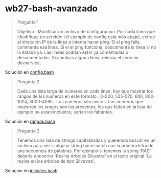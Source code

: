 # wb27-bash-avanzado
> Pregunta 1
> 
> Objetivo : Modificar un archivo de configuración. Por cada linea que identifique un servidor (el ejemplo de config está más abajo), extrae al dirección IP de la linea e intenta hacer ping. Si el ping falla, commenta esa linea. Si el el ping funciona, descomenta la linea si no lo estaba ya. Las lineas podrian estar ya comentadas o descomentadas. Si cambias alguna linea, reinicia el servicio devservice.

Solución en [config.bash]()

> Pregunta 2
> 
> Dada una lista larga de numeros en cada linea, hay que mostrar los rangos de los numeros en este formato : 3-500, 505-570, 600, 800-1024, 3000-4095 . Los números són únicos. Los numeros que muestran los rangos son los presentes, los que faltan en la lista de ejemplo no estan incluidos, serían los faltantes.

Solución en [rangos.bash]()

> Pregunta 3
> 
> Tenemos una lista de strings capitalizadas y queremos buscar en un archivo para ver si alguna string hace match con la primera letra de una secuencia de palabras. Por ejemplo si tenemos la string 'RAS' deberia encontrar 'Resina Arboles Silvestre' en el texto original 'La resina en los arboles de tipo Silvestre'.

Solución en [iniciales.bash]()
